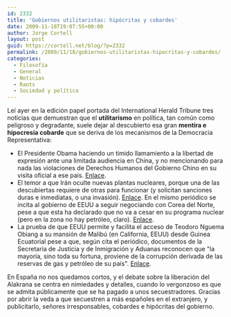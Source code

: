 ```yaml
---
id: 2332
title: 'Gobiernos utilitaristas: hipócritas y cobardes'
date: 2009-11-18T19:07:55+00:00
author: Jorge Cortell
layout: post
guid: https://cortell.net/blog/?p=2332
permalink: /2009/11/18/gobiernos-utilitaristas-hipocritas-y-cobardes/
categories:
  - Filosofí­a
  - General
  - Noticias
  - Rants
  - Sociedad y polí­tica
---
```

Leí ayer en la edición papel portada del International Herald Tribune tres noticias que demuestran que el **utilitarismo** en política, tan común como peligroso y degradante, suele dejar al descubierto esa gran **mentira e hipocresía cobarde** que se deriva de los mecanismos de la Democracia Representativa:

  * El Presidente Obama haciendo un tímido llamamiento a la libertad de expresión ante una limitada audiencia en China, y no mencionando para nada las violaciones de Derechos Humanos del Gobierno Chino en su visita oficial a ese país. <a title="https://www.nytimes.com/2009/11/17/world/asia/17shanghai.html?scp=1&sq=in%20china,%20Obama%20gets%20limited&st=cse" href="https://www.nytimes.com/2009/11/17/world/asia/17shanghai.html?scp=1&sq=in%20china,%20Obama%20gets%20limited&st=cse" target="_blank">Enlace</a>.
  * El temor a que Irán oculte nuevas plantas nucleares, porque una de las descubiertas requiere de otras para funcionar (y solicitan sanciones duras e inmediatas, o una invasión). <a title="https://www.nytimes.com/2009/11/17/world/middleeast/17nuke.html?_r=1&scp=1&sq=inspectors%20fear%20iran%20is%20hiding&st=cse" href="https://www.nytimes.com/2009/11/17/world/middleeast/17nuke.html?_r=1&scp=1&sq=inspectors%20fear%20iran%20is%20hiding&st=cse" target="_blank">Enlace</a>. En el mismo periódico se incita al gobierno de EEUU a seguir negociando con Corea del Norte, pese a que esta ha declarado que no va a cesar en su programa nuclear (pero en la zona no hay petróleo, claro). <a title="https://www.nytimes.com/2009/11/17/opinion/17iht-edlankov.html?scp=2&sq=North%20Korea%20nuclear&st=cse" href="https://www.nytimes.com/2009/11/17/opinion/17iht-edlankov.html?scp=2&sq=North%20Korea%20nuclear&st=cse" target="_blank">Enlace</a>.
  * La prueba de que EEUU permite y facilita el acceso de Teodoro Nguema Obiang a su mansión de Malibú (en California, EEUU) desde Guinea Ecuatorial pese a que, según cita el periódico, documentos de la Secretaría de Justicia y de Inmigración y Aduanas reconocen que "la mayoría, sino toda su fortuna, proviene de la corrupción derivada de las reservas de gas y petróleo de su país". <a title="https://www.nytimes.com/2009/11/17/us/17visa.html?scp=1&sq=welcoming%20rich%20African%20official&st=cse" href="https://www.nytimes.com/2009/11/17/us/17visa.html?scp=1&sq=welcoming%20rich%20African%20official&st=cse" target="_blank">Enlace</a>.

En España no nos quedamos cortos, y el debate sobre la liberación del Alakrana se centra en nimiedades y detalles, cuando lo vergonzoso es que se admita públicamente que se ha pagado a unos secuestradores. Gracias por abrir la veda a que secuestren a más españoles en el extranjero, y publicitarlo, señores irresponsables, cobardes e hipócritas del gobierno.